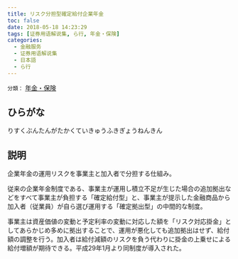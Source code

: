 ```yaml
---
title: リスク分担型確定給付企業年金
toc: false
date: 2018-05-18 14:23:29
tags: [证券用语解说集, ら行, 年金・保険]
categories:
  - 金融服务
  - 证券用语解说集
  - 日本語
  - ら行
---
```


`分類：` [年金・保険](/tags/年金・保険/)

## ひらがな

りすくぶんたんがたかくていきゅうふきぎょうねんきん

## 説明

企業年金の運用リスクを事業主と加入者で分担する仕組み。

従来の企業年金制度である、事業主が運用し積立不足が生じた場合の追加拠出などをすべて事業主が負担する「確定給付型」と、事業主が提示した金融商品から加入者（従業員）が自ら選び運用する「確定拠出型」の中間的な制度。

事業主は資産価値の変動と予定利率の変動に対応した額を「リスク対応掛金」としてあらかじめ多めに拠出することで、運用が悪化しても追加拠出はせず、給付額の調整を行う。加入者は給付減額のリスクを負う代わりに掛金の上乗せによる給付増額が期待できる。平成29年1月より同制度が導入された。
